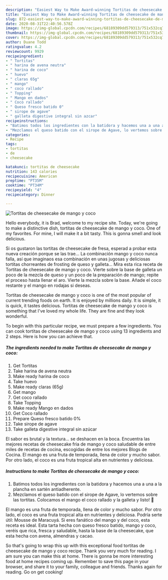 ```yaml
---
description: "Easiest Way to Make Award-winning Tortitas de cheesecake de mango y coco"
title: "Easiest Way to Make Award-winning Tortitas de cheesecake de mango y coco"
slug: 872-easiest-way-to-make-award-winning-tortitas-de-cheesecake-de-mango-y-coco
date: 2020-08-31T22:40:56.578Z
image: https://img-global.cpcdn.com/recipes/68189309dd579313/751x532cq70/tortitas-de-cheesecake-de-mango-y-coco-foto-principal.jpg
thumbnail: https://img-global.cpcdn.com/recipes/68189309dd579313/751x532cq70/tortitas-de-cheesecake-de-mango-y-coco-foto-principal.jpg
cover: https://img-global.cpcdn.com/recipes/68189309dd579313/751x532cq70/tortitas-de-cheesecake-de-mango-y-coco-foto-principal.jpg
author: Duane Todd
ratingvalue: 4.2
reviewcount: 9929
recipeingredient:
- " Tortitas"
- " harina de avena neutra"
- " harina de coco"
- " huevo"
- " claras 65g"
- " mango"
- " coco rallado"
- " Topping"
- " Mango en dados"
- " Coco rallado"
- " Queso fresco batido 0"
- " sirope de agave"
- " galleta digestive integral sin azcar"
recipeinstructions:
- "Batimos todos los ingredientes con la batidora y hacemos una a una a la plancha en sartén antiadherente."
- "Mezclamos el queso batido con el sirope de Agave, lo vertemos sobre las tortitas. Colocamos el mango el coco rallado y la galleta y listo! 🥞"
categories:
- Recipe
tags:
- tortitas
- de
- cheesecake

katakunci: tortitas de cheesecake 
nutrition: 143 calories
recipecuisine: American
preptime: "PT35M"
cooktime: "PT34M"
recipeyield: "4"
recipecategory: Dinner

---
```



![Tortitas de cheesecake de mango y coco](https://img-global.cpcdn.com/recipes/68189309dd579313/751x532cq70/tortitas-de-cheesecake-de-mango-y-coco-foto-principal.jpg)

Hello everybody, it is Brad, welcome to my recipe site. Today, we're going to make a distinctive dish, tortitas de cheesecake de mango y coco. One of my favorites. For mine, I will make it a bit tasty. This is gonna smell and look delicious.

Si os gustaron las tortitas de cheesecake de fresa, esperad a probar esta nueva creación porque se las trae… La combinación mango y coco nunca falla, así que imaginaos esa combinación en unas jugosas y deliciosas tortitas chorreantes de frosting de queso y galleta… Mira esta rica receta de Tortitas de cheesecake de mango y coco. Vierte sobre la base de galleta un poco de la mezcla de queso y un poco de la preparación de mango; repite el proceso hasta llenar el aro. Vierte la mezcla sobre la base. Añade el coco restante y el mango en rodajas si deseas.

Tortitas de cheesecake de mango y coco is one of the most popular of current trending foods on earth. It is enjoyed by millions daily. It is simple, it is quick, it tastes delicious. Tortitas de cheesecake de mango y coco is something that I've loved my whole life. They are fine and they look wonderful.


To begin with this particular recipe, we must prepare a few ingredients. You can cook tortitas de cheesecake de mango y coco using 13 ingredients and 2 steps. Here is how you can achieve that.

<!--inarticleads1-->

##### The ingredients needed to make Tortitas de cheesecake de mango y coco:

1. Get  Tortitas
1. Take  harina de avena neutra
1. Make ready  harina de coco
1. Take  huevo
1. Make ready  claras (65g)
1. Get  mango
1. Get  coco rallado
1. Take  Topping
1. Make ready  Mango en dados
1. Get  Coco rallado
1. Prepare  Queso fresco batido 0%
1. Take  sirope de agave
1. Take  galleta digestive integral sin azúcar


El sabor es brutal y la textura… se deshacen en la boca. Encuentra las mejores recetas de cheesecake fria de mango y coco saludable de entre miles de recetas de cocina, escogidas de entre los mejores Blogs de Cocina. El mango es una fruta de temporada, llena de color y mucho sabor. Por otro lado, el coco es una fruta tropical alta en nutrientes y deliciosa. 

<!--inarticleads2-->

##### Instructions to make Tortitas de cheesecake de mango y coco:

1. Batimos todos los ingredientes con la batidora y hacemos una a una a la plancha en sartén antiadherente.
1. Mezclamos el queso batido con el sirope de Agave, lo vertemos sobre las tortitas. Colocamos el mango el coco rallado y la galleta y listo! 🥞


El mango es una fruta de temporada, llena de color y mucho sabor. Por otro lado, el coco es una fruta tropical alta en nutrientes y deliciosa. Podría serte útil: Mousse de Maracuyá. Si eres fanático del mango y del coco, esta receta es ideal. Esta tarta hecha con queso fresco batido, mango y coco, veréis que rica, fresca y saludable, hasta la base de la cheesecake, que esta hecha con avena, almendras y cacao. 

So that's going to wrap this up with this exceptional food tortitas de cheesecake de mango y coco recipe. Thank you very much for reading. I am sure you can make this at home. There is gonna be more interesting food at home recipes coming up. Remember to save this page in your browser, and share it to your family, colleague and friends. Thanks again for reading. Go on get cooking!
